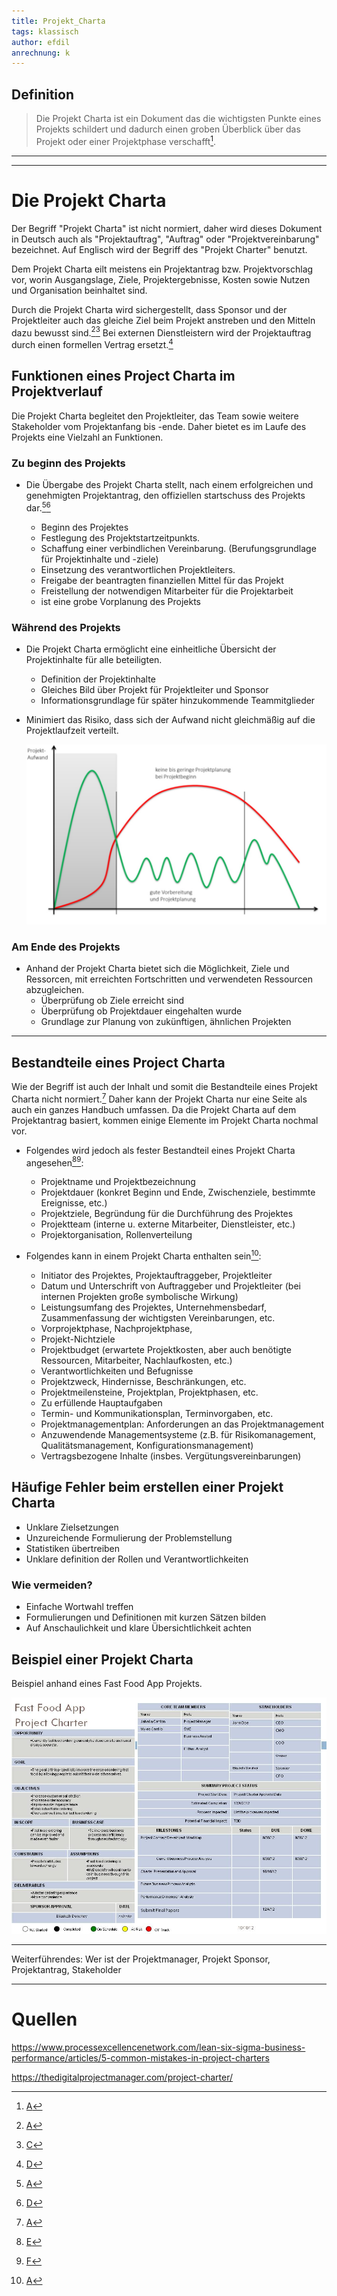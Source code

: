 ```yaml
---
title: Projekt_Charta
tags: klassisch
author: efdil
anrechnung: k
---
```


<!-- Organisiere wo genau Definition und Header stehen -->

## Definition
<!--  Schau in`s PMBOK nochmal s279 -->

>Die Projekt Charta ist ein Dokument das die wichtigsten Punkte eines Projekts schildert und dadurch einen groben Überblick über das Projekt oder einer Projektphase verschafft[^1]. 

---
---

# Die Projekt Charta
Der Begriff "Projekt Charta" ist nicht normiert, daher wird dieses Dokument in Deutsch auch als "Projektauftrag", "Auftrag" oder "Projektvereinbarung" bezeichnet. Auf Englisch wird der Begriff des "Projekt Charter" benutzt.

<!-- Unterschied einer Projekt Charta von Projektauftrag -->

Dem Projekt Charta eilt meistens ein Projektantrag bzw. Projektvorschlag vor, worin Ausgangslage, Ziele, Projektergebnisse, Kosten sowie Nutzen und Organisation beinhaltet sind.

Durch die Projekt Charta wird sichergestellt, dass Sponsor und der Projektleiter auch das gleiche Ziel beim Projekt anstreben und den Mitteln dazu bewusst sind.[^1][^3] Bei externen Dienstleistern wird der Projektauftrag durch einen formellen Vertrag ersetzt.[^4]



## Funktionen eines Project Charta im Projektverlauf


 Die Projekt Charta begleitet den Projektleiter, das Team sowie weitere Stakeholder vom Projektanfang bis -ende. Daher bietet es im Laufe des Projekts eine Vielzahl an Funktionen.

### Zu beginn des Projekts

 - Die Übergabe des Projekt Charta stellt, nach einem erfolgreichen und genehmigten Projektantrag, den offiziellen startschuss des Projekts dar.[^1][^4]

    - Beginn des Projektes
    - Festlegung des Projektstartzeitpunkts.
    - Schaffung einer verbindlichen Vereinbarung.
 (Berufungsgrundlage für Projektinhalte und -ziele)
    - Einsetzung des verantwortlichen Projektleiters.
    - Freigabe der beantragten finanziellen Mittel für das Projekt
    - Freistellung der notwendigen Mitarbeiter für die Projektarbeit
    - ist eine grobe Vorplanung des Projekts

### Während des Projekts

 - Die Projekt Charta ermöglicht eine einheitliche Übersicht der Projektinhalte für alle beteiligten.

    - Definition der Projektinhalte
    - Gleiches Bild über Projekt für Projektleiter und Sponsor
    - Informationsgrundlage für später hinzukommende Teammitglieder

- Minimiert das Risiko, dass sich der Aufwand nicht gleichmäßig auf die Projektlaufzeit verteilt.


    ![image](/kb/Projekt_Charta/Project_Charter_Graph_1.jpg)


### Am Ende des Projekts
- Anhand der Projekt Charta bietet sich die Möglichkeit, Ziele und Ressorcen, mit erreichten Fortschritten und verwendeten Ressourcen abzugleichen.
    - Überprüfung ob Ziele erreicht sind
    - Überprüfung ob Projektdauer eingehalten wurde
    - Grundlage zur Planung von zukünftigen, ähnlichen Projekten
---

## Bestandteile eines Project Charta

Wie der Begriff ist auch der Inhalt und somit die Bestandteile eines Projekt Charta nicht normiert.[^1] Daher kann der Projekt Charta nur eine Seite als auch ein ganzes Handbuch umfassen. Da die Projekt Charta auf dem Projektantrag basiert, kommen einige Elemente im Projekt Charta nochmal vor.

- Folgendes wird jedoch als fester Bestandteil eines Projekt Charta angesehen[^5][^6]:

  - Projektname und Projektbezeichnung
  - Projektdauer (konkret Beginn und Ende, Zwischenziele, bestimmte Ereignisse, etc.)
  - Projektziele, Begründung für die Durchführung des Projektes
  - Projektteam (interne u. externe Mitarbeiter, Dienstleister, etc.)
  - Projektorganisation, Rollenverteilung

- Folgendes kann in einem Projekt Charta enthalten sein[^1]:


  - Initiator des Projektes, Projektauftraggeber, Projektleiter
  - Datum und Unterschrift von Auftraggeber und Projektleiter (bei internen Projekten große symbolische Wirkung)
  - Leistungsumfang des Projektes, Unternehmensbedarf, Zusammenfassung der wichtigsten Vereinbarungen, etc.
  - Vorprojektphase, Nachprojektphase,
  - Projekt-Nichtziele
  - Projektbudget (erwartete Projektkosten, aber auch benötigte Ressourcen, Mitarbeiter, Nachlaufkosten, etc.)
  - Verantwortlichkeiten und Befugnisse
  - Projektzweck, Hindernisse, Beschränkungen, etc.
  - Projektmeilensteine, Projektplan, Projektphasen, etc.
  - Zu erfüllende Hauptaufgaben
  - Termin- und Kommunikationsplan, Terminvorgaben, etc.
  - Projektmanagementplan: Anforderungen an das Projektmanagement
  - Anzuwendende Managementsysteme (z.B. für Risikomanagement, Qualitätsmanagement, Konfigurationsmanagement)
  - Vertragsbezogene Inhalte (insbes. Vergütungsvereinbarungen)

## Häufige Fehler beim erstellen einer Projekt Charta
<!--überarbeite -->
- Unklare Zielsetzungen
- Unzureichende Formulierung der Problemstellung
- Statistiken übertreiben
- Unklare definition der Rollen und Verantwortlichkeiten

### Wie vermeiden?
<!--überarbeite -->
- Einfache Wortwahl treffen
- Formulierungen und Definitionen mit kurzen Sätzen bilden
- Auf Anschaulichkeit und klare Übersichtlichkeit achten


## Beispiel einer Projekt Charta
Beispiel anhand eines Fast Food App Projekts.
<!--überarbeite -->

![image](/kb/Projekt_Charta/Projekt_Charta_Example_Fast_Food_App.jpg)




---
Weiterführendes:
Wer ist der Projektmanager, Projekt Sponsor, Projektantrag, Stakeholder 


---

# Quellen

[^1]: [A](https://www.kvp.de/wp-content/uploads/2017/07/methodenblatt-project-charter.pdf) 

[^2]: [B](https://www.wrike.com/de/project-management-guide/faq/was-ist-eine-projektcharta-im-projektmanagement/)

[^3]: [C](https://www.springerprofessional.de/die-project-charter-der-projektauftrag/15976004)

[^4]: [D](https://de.wikipedia.org/wiki/Projektauftrag)

[^5]: [E](https://blog.minitab.com/de/verwalten-sie-projekte-beginnen-sie-mit-einer-projektcharta)

[^6]: [F](https://asana.com/de/resources/project-charter)

https://www.processexcellencenetwork.com/lean-six-sigma-business-performance/articles/5-common-mistakes-in-project-charters

https://thedigitalprojectmanager.com/project-charter/

<!-- https://monday.com/blog/project-management/project-charter-example/ -->
